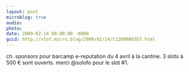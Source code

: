 ```yaml
---
layout: post
microblog: true
audio: 
photo: 
date: 2009-02-14 00:00:00 -0000
guid: http://xtof.micro.blog/2009/02/14/t1209600357.html
---
```

ch. sponsors pour barcamp e-reputation du 4 avril à la cantine. 3 slots à 500 € sont ouverts. merci @solofo pour le slot #1.
